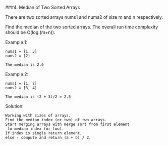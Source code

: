 ###4. Median of Two Sorted Arrays

There are two sorted arrays nums1 and nums2 of size m and n respectively.

Find the median of the two sorted arrays. The overall run time complexity should be O(log (m+n)).

Example 1:

    nums1 = [1, 3]
    nums2 = [2]
    
    The median is 2.0

Example 2:

    nums1 = [1, 2]
    nums2 = [3, 4]
    
    The median is (2 + 3)/2 = 2.5
    
    
Solution:

    Working with sizes of arrays. 
    Find the median index (or two) of two arrays.
    Start merging arrays with merge sort from first element
     to median index (or two).
    If index is single return element,
    else - compute and return (a + b) / 2.
    
    
